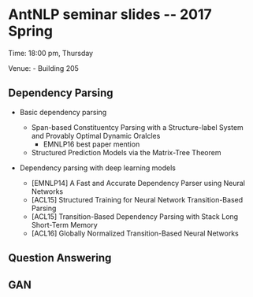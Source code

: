 # AntNLP seminar slides -- 2017 Spring

Time: 18:00 pm, Thursday

Venue: - Building 205


## Dependency Parsing

- Basic dependency parsing
  - Span-based Constituentcy Parsing with a Structure-label System and Provably Optimal Dynamic Oralcles
    - EMNLP16 best paper mention
  - Structured Prediction Models via the Matrix-Tree Theorem

- Dependency parsing with deep learning models
  - [EMNLP14] A Fast and Accurate Dependency Parser using Neural Networks
  - [ACL15] Structured Training for Neural Network Transition-Based Parsing
  - [ACL15] Transition-Based Dependency Parsing with Stack Long Short-Term Memory
  - [ACL16] Globally Normalized Transition-Based Neural Networks


## Question Answering

## GAN
